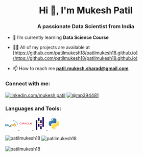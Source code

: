 <h1 align="center">Hi 👋, I'm Mukesh Patil</h1>
<h3 align="center">A passionate Data Scientist from India</h3>

- 🌱 I’m currently learning **Data Science Course**

- 👨‍💻 All of my projects are available at [https://github.com/patilmukesh18/patilmukesh18.github.io](https://github.com/patilmukesh18/patilmukesh18.github.io)

- 📫 How to reach me **patil.mukesh.sharad@gmail.com**

<h3 align="left">Connect with me:</h3>
<p align="left">
<a href="https://linkedin.com/in/linkedin.com/mukesh patil" target="blank"><img align="center" src="https://raw.githubusercontent.com/rahuldkjain/github-profile-readme-generator/master/src/images/icons/Social/linked-in-alt.svg" alt="linkedin.com/mukesh patil" height="30" width="40" /></a>
<a href="https://www.hackerearth.com/@mp394481" target="blank"><img align="center" src="https://raw.githubusercontent.com/rahuldkjain/github-profile-readme-generator/master/src/images/icons/Social/hackerearth.svg" alt="@mp394481" height="30" width="40" /></a>
</p>

<h3 align="left">Languages and Tools:</h3>
<p align="left"> <a href="https://www.mysql.com/" target="_blank" rel="noreferrer"> <img src="https://raw.githubusercontent.com/devicons/devicon/master/icons/mysql/mysql-original-wordmark.svg" alt="mysql" width="40" height="40"/> </a> <a href="https://www.oracle.com/" target="_blank" rel="noreferrer"> <img src="https://raw.githubusercontent.com/devicons/devicon/master/icons/oracle/oracle-original.svg" alt="oracle" width="40" height="40"/> </a> <a href="https://pandas.pydata.org/" target="_blank" rel="noreferrer"> <img src="https://raw.githubusercontent.com/devicons/devicon/2ae2a900d2f041da66e950e4d48052658d850630/icons/pandas/pandas-original.svg" alt="pandas" width="40" height="40"/> </a> <a href="https://www.python.org" target="_blank" rel="noreferrer"> <img src="https://raw.githubusercontent.com/devicons/devicon/master/icons/python/python-original.svg" alt="python" width="40" height="40"/> </a> </p>

<p><img align="left" src="https://github-readme-stats.vercel.app/api/top-langs?username=patilmukesh18&show_icons=true&locale=en&layout=compact" alt="patilmukesh18" /></p>

<p>&nbsp;<img align="center" src="https://github-readme-stats.vercel.app/api?username=patilmukesh18&show_icons=true&locale=en" alt="patilmukesh18" /></p>

<p><img align="center" src="https://github-readme-streak-stats.herokuapp.com/?user=patilmukesh18&" alt="patilmukesh18" /></p>

